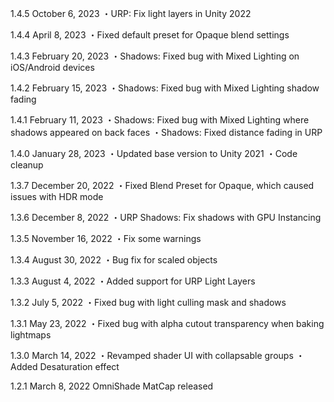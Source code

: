 1.4.5
October 6, 2023
・URP: Fix light layers in Unity 2022

1.4.4
April 8, 2023
・Fixed default preset for Opaque blend settings

1.4.3
February 20, 2023
・Shadows: Fixed bug with Mixed Lighting on iOS/Android devices

1.4.2
February 15, 2023
・Shadows: Fixed bug with Mixed Lighting shadow fading

1.4.1
February 11, 2023
・Shadows: Fixed bug with Mixed Lighting where shadows appeared on back faces
・Shadows: Fixed distance fading in URP

1.4.0
January 28, 2023
・Updated base version to Unity 2021
・Code cleanup

1.3.7
December 20, 2022
・Fixed Blend Preset for Opaque, which caused issues with HDR mode

1.3.6
December 8, 2022
・URP Shadows: Fix shadows with GPU Instancing

1.3.5
November 16, 2022
・Fix some warnings

1.3.4
August 30, 2022
・Bug fix for scaled objects

1.3.3
August 4, 2022
・Added support for URP Light Layers

1.3.2
July 5, 2022
・Fixed bug with light culling mask and shadows

1.3.1
May 23, 2022
・Fixed bug with alpha cutout transparency when baking lightmaps

1.3.0
March 14, 2022
・Revamped shader UI with collapsable groups
・Added Desaturation effect

1.2.1
March 8, 2022
OmniShade MatCap released